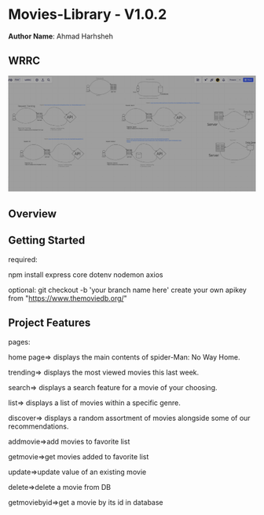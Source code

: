 # Movies-Library - V1.0.2

**Author Name**: Ahmad Harhsheh

## WRRC

![Alt text](/Resources/Screenshot%202023-05-09%20174338.png)

## Overview

## Getting Started

required:

npm install express core dotenv nodemon axios

optional:
git checkout -b 'your branch name here'
create your own apikey from "https://www.themoviedb.org/"

## Project Features

pages:

home page=> displays the main contents of spider-Man: No Way Home.

trending=> displays the most viewed movies this last week.

search=> displays a search feature for a movie of your choosing.

list=> displays a list of movies within a specific genre.

discover=> displays a random assortment of movies alongside some of our recommendations.

addmovie=>add movies to favorite list

getmovie=>get movies added to favorite list

update=>update value of an existing movie

delete=>delete a movie from DB

getmoviebyid=>get a movie by its id in database
